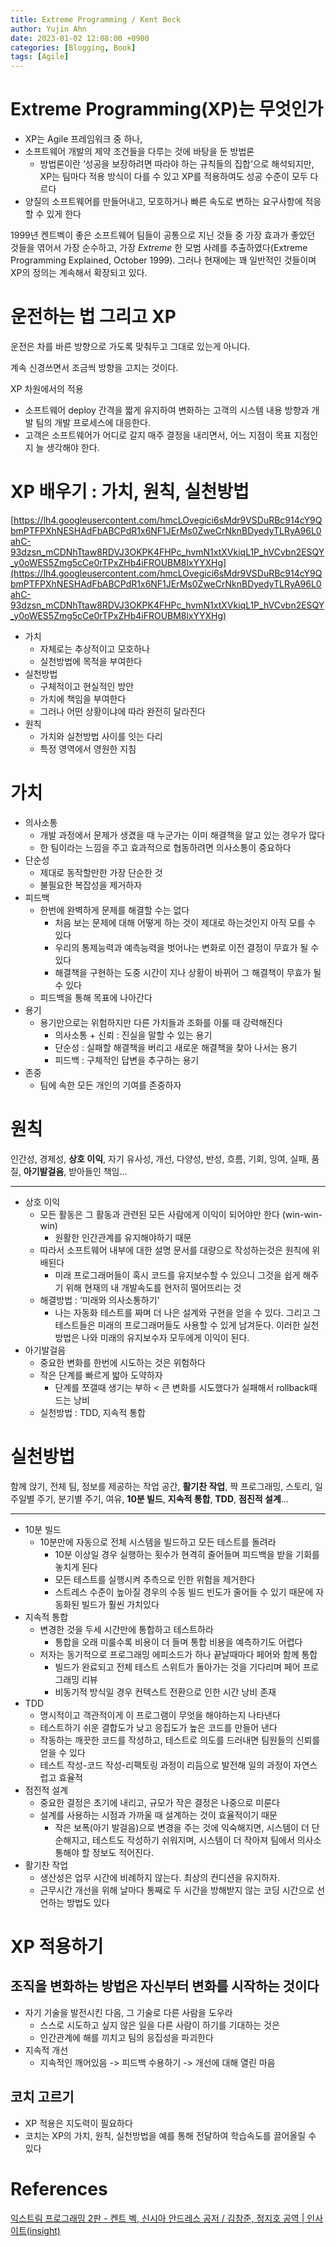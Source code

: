 ```yaml
---
title: Extreme Programming / Kent Beck
author: Yujin Ahn
date: 2023-01-02 12:08:00 +0900
categories: [Blogging, Book]
tags: [Agile]
---
```

# Extreme Programming(XP)는 무엇인가

- XP는 Agile 프레임워크 중 하나,
- 소프트웨어 개발의 제약 조건들을 다루는 것에 바탕을 둔 방법론
  - 방법론이란 ‘성공을 보장하려면 따라야 하는 규칙들의 집합’으로 해석되지만, XP는 팀마다 적용 방식이 다를 수 있고 XP를 적용하여도 성공 수준이 모두 다르다
- 양질의 소프트웨어를 만들어내고, 모호하거나 빠른 속도로 변하는 요구사항에 적응할 수 있게 한다

1999년 켄트벡이 좋은 소프트웨어 팀들이 공통으로 지닌 것들 중 가장 효과가 좋았던 것들을 엮어서 가장 순수하고, 가장 *Extreme* 한 모범 사례를 추출하였다(Extreme Programming Explained, October 1999). 그러나 현재에는 꽤 일반적인 것들이며 XP의 정의는 계속해서 확장되고 있다.

# 운전하는 법 그리고 XP

운전은 차를 바른 방향으로 가도록 맞춰두고 그대로 있는게 아니다.

계속 신경쓰면서 조금씩 방향을 고치는 것이다.

XP 차원에서의 적용

- 소프트웨어 deploy 간격을 짧게 유지하여 변화하는 고객의 시스템 내용 방향과 개발 팀의 개발 프로세스에 대응한다.
- 고객은 소프트웨어가 어디로 갈지 매주 결정을 내리면서, 어느 지점이 목표 지점인지 늘 생각해야 한다.

# XP 배우기 : 가치, 원칙, 실천방법

[https://lh4.googleusercontent.com/hmcLOvegici6sMdr9VSDuRBc914cY9QbmPTFPXhNESHAdFbABCPdR1x6NF1JErMs0ZweCrNknBDyedyTLRyA96L0ahC-93dzsn_mCDNhTtaw8RDVJ3OKPK4FHPc_hvmN1xtXVkiqL1P_hVCvbn2ESQY_y0oWES5Zmg5cCe0rTPxZHb4iFROUBM8lxYYXHg](https://lh4.googleusercontent.com/hmcLOvegici6sMdr9VSDuRBc914cY9QbmPTFPXhNESHAdFbABCPdR1x6NF1JErMs0ZweCrNknBDyedyTLRyA96L0ahC-93dzsn_mCDNhTtaw8RDVJ3OKPK4FHPc_hvmN1xtXVkiqL1P_hVCvbn2ESQY_y0oWES5Zmg5cCe0rTPxZHb4iFROUBM8lxYYXHg)

- 가치
  - 자체로는 추상적이고 모호하나
  - 실천방법에 목적을 부여한다
- 실천방법
  - 구체적이고 현실적인 방안
  - 가치에 책임을 부여한다
  - 그러나 어떤 상황이냐에 따라 완전히 달라진다
- 원칙
  - 가치와 실천방법 사이를 잇는 다리
  - 특정 영역에서 영원한 지침

# 가치

- 의사소통
  - 개발 과정에서 문제가 생겼을 때 누군가는 이미 해결책을 알고 있는 경우가 많다
  - 한 팀이라는 느낌을 주고 효과적으로 협동하려면 의사소통이 중요하다
- 단순성
  - 제대로 동작할만한 가장 단순한 것
  - 불필요한 복잡성을 제거하자
- 피드백
  - 한번에 완벽하게 문제를 해결할 수는 없다
    - 처음 보는 문제에 대해 어떻게 하는 것이 제대로 하는것인지 아직 모를 수 있다
    - 우리의 통제능력과 예측능력을 벗어나는 변화로 이전 결정이 무효가 될 수 있다
    - 해결책을 구현하는 도중 시간이 지나 상황이 바뀌어 그 해결책이 무효가 될 수 있다
  - 피드백을 통해 목표에 나아간다
- 용기
  - 용기만으로는 위험하지만 다른 가치들과 조화를 이룰 때 강력해진다
    - 의사소통 + 신뢰 : 진실을 말할 수 있는 용기
    - 단순성 : 실패할 해결책을 버리고 새로운 해결책을 찾아 나서는 용기
    - 피드백 : 구체적인 답변을 추구하는 용기
- 존중
  - 팀에 속한 모든 개인의 기여를 존중하자

# 원칙

인간성, 경제성, **상호 이익**, 자기 유사성, 개선, 다양성, 반성, 흐름, 기회, 잉여, 실패, 품질, **아기발걸음**, 받아들인 책임…

---

- 상호 이익
  - 모든 활동은 그 활동과 관련된 모든 사람에게 이익이 되어야만 한다 (win-win-win)
    - 원활한 인간관계를 유지해야하기 때문
  - 따라서 소프트웨어 내부에 대한 설명 문서를 대량으로 작성하는것은 원칙에 위배된다
    - 미래 프로그래머들이 혹시 코드를 유지보수할 수 있으니 그것을 쉽게 해주기 위해 현재의 내 개발속도를 현저히 떨어뜨리는 것
  - 해결방법 : ‘미래와 의사소통하기’
    - 나는 자동화 테스트를 짜며 더 나은 설계와 구현을 얻을 수 있다. 그리고 그 테스트들은 미래의 프로그래머들도 사용할 수 있게 남겨둔다. 이러한 실천방법은 나와 미래의 유지보수자 모두에게 이익이 된다.
- 아기발걸음
  - 중요한 변화를 한번에 시도하는 것은 위험하다
  - 작은 단계를 빠르게 밟아 도약하자
    - 단계를 쪼갤때 생기는 부하 < 큰 변화를 시도했다가 실패해서 rollback때 드는 낭비
  - 실천방법 : TDD, 지속적 통합

# 실천방법

함께 앉기, 전체 팀, 정보를 제공하는 작업 공간, **활기찬 작업**, 짝 프로그래밍, 스토리, 일주일별 주기, 분기별 주기, 여유, **10분 빌드**, **지속적 통합**, **TDD**, **점진적 설계**…

---

- 10분 빌드
  - 10분만에 자동으로 전체 시스템을 빌드하고 모든 테스트를 돌려라
    - 10분 이상일 경우 실행하는 횟수가 현격히 줄어들며 피드백을 받을 기회를 놓치게 된다
    - 모든 테스트를 실행시켜 추측으로 인한 위험을 제거한다
    - 스트레스 수준이 높아질 경우의 수동 빌드 빈도가 줄어들 수 있기 때문에 자동화된 빌드가 훨씬 가치있다
- 지속적 통합
  - 변경한 것을 두세 시간만에 통합하고 테스트하라
    - 통합을 오래 미룰수록 비용이 더 들며 통합 비용을 예측하기도 어렵다
  - 저자는 동기적으로 프로그래밍 에피소드가 하나 끝날때마다 페어와 함께 통합
    - 빌드가 완료되고 전체 테스트 스위트가 돌아가는 것을 기다리며 페어 프로그래밍 리뷰
    - 비동기적 방식일 경우 컨텍스트 전환으로 인한 시간 낭비 존재
- TDD
  - 명시적이고 객관적이게 이 프로그램이 무엇을 해야하는지 나타낸다
  - 테스트하기 쉬운 결합도가 낮고 응집도가 높은 코드를 만들어 낸다
  - 작동하는 깨끗한 코드를 작성하고, 테스트로 의도를 드러내면 팀원들의 신뢰를 얻을 수 있다
  - 테스트 작성-코드 작성-리팩토링 과정이 리듬으로 발전해 일의 과정이 자연스럽고 효율적
- 점진적 설계
  - 중요한 결정은 초기에 내리고, 규모가 작은 결정은 나중으로 미룬다
  - 설계를 사용하는 시점과 가까울 때 설계하는 것이 효율적이기 때문
    - 작은 보폭(아기 발걸음)으로 변경을 주는 것에 익숙해지면, 시스템이 더 단순해지고, 테스트도 작성하기 쉬워지며, 시스템이 더 작아져 팀에서 의사소통해야 할 정보도 적어진다.
- 활기찬 작업
  - 생산성은 업무 시간에 비례하지 않는다. 최상의 컨디션을 유지하자.
  - 근무시간 개선을 위해 날마다 통째로 두 시간을 방해받지 않는 코딩 시간으로 선언하는 방법도 있다

# XP 적용하기

## 조직을 변화하는 방법은 자신부터 변화를 시작하는 것이다

- 자기 기술을 발전시킨 다음, 그 기술로 다른 사람을 도우라
  - 스스로 시도하고 싶지 않은 일을 다른 사람이 하기를 기대하는 것은
  - 인간관계에 해를 끼치고 팀의 응집성을 파괴한다
- 지속적 개선
  - 지속적인 깨어있음 -> 피드백 수용하기 -> 개선에 대해 열린 마음

## 코치 고르기

- XP 적용은 지도력이 필요하다
- 코치는 XP의 가치, 원칙, 실천방법을 예를 통해 전달하여 학습속도를 끌어올릴 수 있다

# References

[익스트림 프로그래밍 2판 - 켄트 벡, 신시아 안드레스 공저 / 김창준, 정지호 공역 | 인사이트(insight)](http://www.yes24.com/Product/Goods/2126201)

